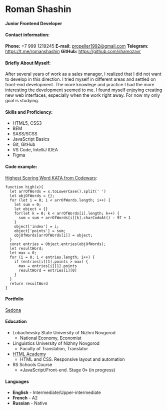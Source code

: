 # Roman Shashin
#### Junior Frontend Developer
#### Contact information:
**Phone:** +7 999 1219245
**E-mail:** propeller1992@gmail.com
**Telegram:** https://t.me/romanshashin
**GitHub:** https://github.com/shamozavr
#### Briefly About Myself:
After several years of work as a sales manager, I realized that I did not want to develop in this direction. I tried myself in different areas and settled on front-end development. The more knowlege and practice I had the more interesting the development seemed to me. I found myself enjoying creating new web interfaces, especially when the work right away.
For now my only goal is studying.
#### Skills and Proficiency:
* HTML5, CSS3
* BEM
* SASS/SCSS
* JavaScript Basics
* Git, GitHub
* VS Code, IntelliJ IDEA
* Figma

#### Code example:
[Highest Scoring Word KATA from Codewars](https://www.codewars.com/kata/57eb8fcdf670e99d9b000272/train/javascript):
```
function high(x){
  let arrOfWords = x.toLowerCase().split(' ')
  let objOfWords = {};
  for (let i = 0; i < arrOfWords.length; i++) {
    let sum = 0;
    let object = {}
    for(let k = 0; k < arrOfWords[i].length; k++) {
      sum = sum + arrOfWords[i][k].charCodeAt() - 97 + 1
    }
    object['index'] = i;
    object['points'] = sum;
    objOfWords[arrOfWords[i]] = object;
  }
  const entries = Object.entries(objOfWords);
  let resultWord;
  let max = 0;
  for (i = 0; i < entries.length; i++) {
    if (entries[i][1].points > max) {
      max = entries[i][1].points
      resultWord = entries[i][0]
    }
  }
  return resultWord
}
```
#### Portfolio
[Sedona](https://github.com/shamozavr/1897333-sedona-28)
#### Education
* Lobachevsky State University of Nizhni Novgorod
    * National Economy, Economist
* Linguistics University of Nizhny Novgorod
    * Faculty of Translation, Translator
* [HTML Academy](https://htmlacademy.ru/)
    * HTML and CSS. Responsive layout and automation
* RS Schools Course
    * «JavaScript/Front-end. Stage 0» (in progress)
#### Languages
* **English** - Intermediate/Upper-intermediate
* **French** - A2
* **Russian** - Native